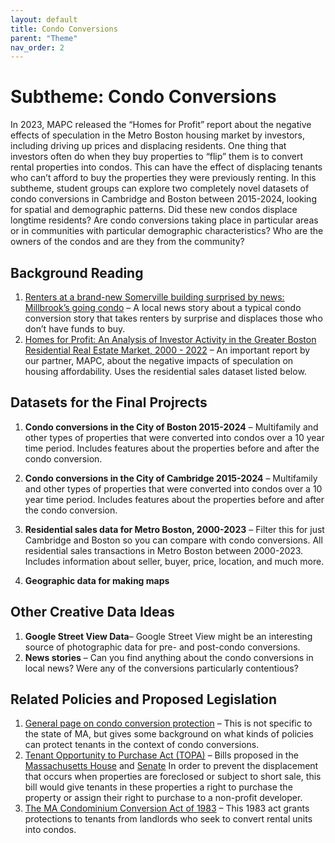 ```yaml
---
layout: default
title: Condo Conversions
parent: "Theme"
nav_order: 2
---
```


# Subtheme: Condo Conversions
In 2023, MAPC released the “Homes for Profit” report about the negative effects of speculation in the Metro Boston housing market by investors, including driving up prices and displacing residents. One thing that investors often do when they buy properties to “flip” them is to convert rental properties into condos. This can have the effect of displacing tenants who can’t afford to buy the properties they were previously renting. In this subtheme, student groups can explore two completely novel datasets of condo conversions in Cambridge and Boston between 2015-2024, looking for spatial and demographic patterns. Did these new condos displace longtime residents? Are condo conversions taking place in particular areas or in communities with particular demographic characteristics? Who are the owners of the condos and are they from the community?

## Background Reading
1. [Renters at a brand-new Somerville building surprised by news: Millbrook’s going condo](https://www.cambridgeday.com/2018/02/17/renters-at-a-brand-new-somerville-building-surprised-by-news-millbrooks-going-condo/) – A local news story about a typical condo conversion story that takes renters by surprise and displaces those who don’t have funds to buy.
2. [Homes for Profit: An Analysis of Investor Activity in the Greater Boston Residential Real Estate Market, 2000 - 2022](https://homesforprofit.mapc.org/report) – An important report by our partner, MAPC, about the negative impacts of speculation on housing affordability. Uses the residential sales dataset listed below.


## Datasets for the Final Projrects
1. **Condo conversions in the City of Boston 2015-2024** – Multifamily and other types of properties that were converted into condos over a 10 year time period. Includes features about the properties before and after the condo conversion.

2. **Condo conversions in the City of Cambridge 2015-2024** – Multifamily and other types of properties that were converted into condos over a 10 year time period. Includes features about the properties before and after the condo conversion.

3. **Residential sales data for Metro Boston, 2000-2023** – Filter this for just Cambridge and Boston so you can compare with condo conversions. All residential sales transactions in Metro Boston between 2000-2023. Includes information about seller, buyer, price, location, and much more.

4. **Geographic data for making maps**

##  Other Creative Data Ideas
1. **Google Street View Data**– Google Street View might be an interesting source of photographic data for pre- and post-condo conversions.
2. **News stories** – Can you find anything about the condo conversions in local news? Were any of the conversions particularly contentious?


## Related Policies and Proposed Legislation
1. [General page on condo conversion protection](https://localhousingsolutions.org/housing-policy-library/protection-from-condo-conversions/) – This is not specific to the state of MA, but gives some background on what kinds of policies can protect tenants in the context of condo conversions.
2. [Tenant Opportunity to Purchase Act (TOPA)](https://www.topa4ma.org/) – Bills proposed in the [Massachusetts House](https://malegislature.gov/Bills/193/HD3645) and [Senate](https://malegislature.gov/Bills/193/SD2238) In order to prevent the displacement that occurs when properties are foreclosed or subject to short sale, this bill would give tenants in these properties a right to purchase the property or assign their right to purchase to a non-profit developer.
3. [The MA Condominium Conversion Act of 1983](https://masslandlords.net/a-look-at-the-massachusetts-condo-conversion-act-of-1983/) – This 1983 act grants protections to tenants from landlords who seek to convert rental units into condos.